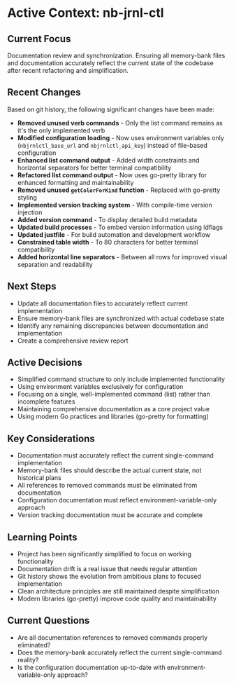 # Active Context: nb-jrnl-ctl

## Current Focus
Documentation review and synchronization. Ensuring all memory-bank files and documentation accurately reflect the current state of the codebase after recent refactoring and simplification.

## Recent Changes
Based on git history, the following significant changes have been made:
- **Removed unused verb commands** - Only the list command remains as it's the only implemented verb
- **Modified configuration loading** - Now uses environment variables only (`nbjrnlctl_base_url` and `nbjrnlctl_api_key`) instead of file-based configuration
- **Enhanced list command output** - Added width constraints and horizontal separators for better terminal compatibility
- **Refactored list command output** - Now uses go-pretty library for enhanced formatting and maintainability
- **Removed unused `getColorForKind` function** - Replaced with go-pretty styling
- **Implemented version tracking system** - With compile-time version injection
- **Added version command** - To display detailed build metadata
- **Updated build processes** - To embed version information using ldflags
- **Updated justfile** - For build automation and development workflow
- **Constrained table width** - To 80 characters for better terminal compatibility
- **Added horizontal line separators** - Between all rows for improved visual separation and readability

## Next Steps
- Update all documentation files to accurately reflect current implementation
- Ensure memory-bank files are synchronized with actual codebase state
- Identify any remaining discrepancies between documentation and implementation
- Create a comprehensive review report

## Active Decisions
- Simplified command structure to only include implemented functionality
- Using environment variables exclusively for configuration
- Focusing on a single, well-implemented command (list) rather than incomplete features
- Maintaining comprehensive documentation as a core project value
- Using modern Go practices and libraries (go-pretty for formatting)

## Key Considerations
- Documentation must accurately reflect the current single-command implementation
- Memory-bank files should describe the actual current state, not historical plans
- All references to removed commands must be eliminated from documentation
- Configuration documentation must reflect environment-variable-only approach
- Version tracking documentation must be accurate and complete

## Learning Points
- Project has been significantly simplified to focus on working functionality
- Documentation drift is a real issue that needs regular attention
- Git history shows the evolution from ambitious plans to focused implementation
- Clean architecture principles are still maintained despite simplification
- Modern libraries (go-pretty) improve code quality and maintainability

## Current Questions
- Are all documentation references to removed commands properly eliminated?
- Does the memory-bank accurately reflect the current single-command reality?
- Is the configuration documentation up-to-date with environment-variable-only approach?
